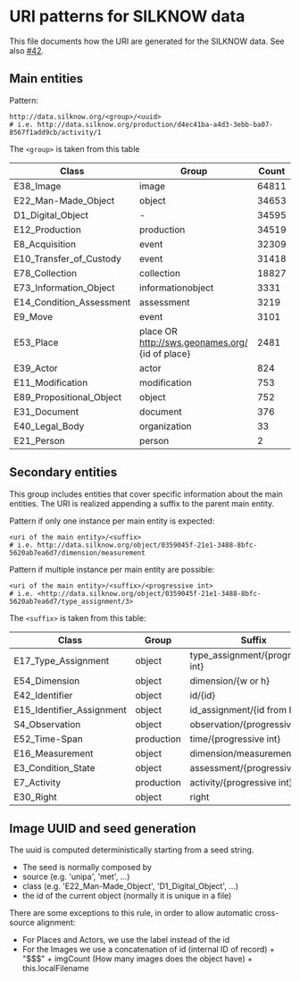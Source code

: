 URI patterns for SILKNOW data
==============================

This file documents how the URI are generated for the SILKNOW data.
See also [#42](https://github.com/silknow/converter/issues/42).


## Main entities

Pattern:

``` turtle
http://data.silknow.org/<group>/<uuid>
# i.e. http://data.silknow.org/production/d4ec41ba-a4d3-3ebb-ba07-8567f1add9cb/activity/1
```

The `<group>` is taken from this table 

| Class | Group | Count
| --- | --- | --- |
| E38_Image | image | 64811 |
| E22_Man-Made_Object | object | 34653 |
| D1_Digital_Object | - | 34595 |
| E12_Production | production | 34519 | 
| E8_Acquisition | event | 32309 |
| E10_Transfer_of_Custody | event | 31418 |
| E78_Collection | collection | 18827 |
| E73_Information_Object | informationobject | 3331 |
| E14_Condition_Assessment | assessment | 3219 |
| E9_Move | event | 3101 |
| E53_Place |  place OR http://sws.geonames.org/ {id of place} | 2481 |
| E39_Actor | actor | 824 |
| E11_Modification | modification | 753 |
| E89_Propositional_Object | object | 752 |
| E31_Document | document | 376 
| E40_Legal_Body | organization | 33
| E21_Person | person | 2

## Secondary entities

This group includes entities that cover specific information about the main entities.
The URI is realized appending a suffix to the parent main entity.

Pattern if only one instance per main entity is expected:

``` turtle
<uri of the main entity>/<suffix>
# i.e. http://data.silknow.org/object/0359045f-21e1-3488-8bfc-5620ab7ea6d7/dimension/measurement
```

Pattern if multiple instance per main entity are possible:
``` turtle
<uri of the main entity>/<suffix>/<progressive int>
# i.e. <http://data.silknow.org/object/0359045f-21e1-3488-8bfc-5620ab7ea6d7/type_assignment/3>
```

The `<suffix>` is taken from this table:

| Class | Group | Suffix | Count
| --- | --- | --- | --- |
| E17_Type_Assignment | object | type_assignment/{progressive int} | 53379 |
| E54_Dimension | object | dimension/{w or h} | 44800 |
| E42_Identifier | object | id/{id} | 35263 |
| E15_Identifier_Assignment | object | id_assignment/{id from E42} | 34889 |
| S4_Observation | object | observation/{progressive int} | 32641 |
| E52_Time-Span | production | time/{progressive int} | 32295 |
| E16_Measurement | object | dimension/measurement | 22400 |
| E3_Condition_State | object | assessment/{progressive int} | 9421 |
| E7_Activity | production | activity/{progressive int}  | 5220 |
| E30_Right | object | right | 752 |

## Image UUID and seed generation

The uuid is computed deterministically starting from a seed string.

* The seed is normally composed by
* source (e.g. 'unipa', 'met', ...)
* class (e.g. 'E22_Man-Made_Object', 'D1_Digital_Object', ...)
* the id of the current object (normally it is unique in a file)

There are some exceptions to this rule, in order to allow automatic cross-source alignment:
* For Places and Actors, we use the label instead of the id
* For the Images we use a concatenation of id (internal ID of record) + "$$$" + imgCount (How many images does the object have) + this.localFilename
